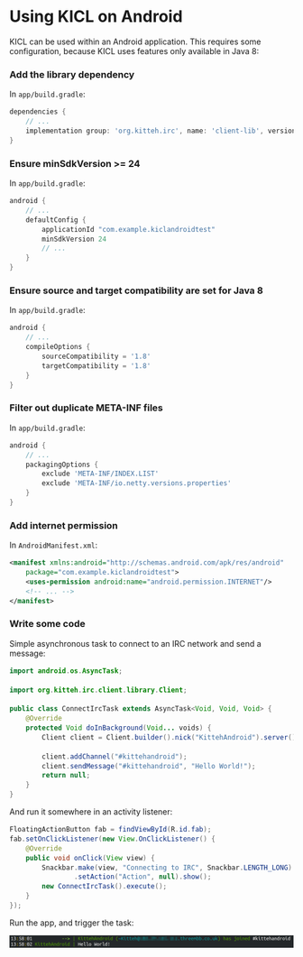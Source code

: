 Using KICL on Android
=====================

KICL can be used within an Android application. This requires some configuration, because KICL uses features only available in Java 8:

### Add the library dependency

In `app/build.gradle`:

```groovy
dependencies {
    // ...
    implementation group: 'org.kitteh.irc', name: 'client-lib', version: '5.1.0'
}
```

### Ensure minSdkVersion >= 24

In `app/build.gradle`:

```groovy
android {
    // ...
    defaultConfig {
        applicationId "com.example.kiclandroidtest"
        minSdkVersion 24
        // ...
    }
}
```

### Ensure source and target compatibility are set for Java 8

In `app/build.gradle`:

```groovy
android {
    // ...
    compileOptions {
        sourceCompatibility = '1.8'
        targetCompatibility = '1.8'
    }
}
```

### Filter out duplicate META-INF files

In `app/build.gradle`:

```groovy
android {
    // ...
    packagingOptions {
        exclude 'META-INF/INDEX.LIST'
        exclude 'META-INF/io.netty.versions.properties'
    }
}
```

### Add internet permission

In `AndroidManifest.xml`:

```xml
<manifest xmlns:android="http://schemas.android.com/apk/res/android"
    package="com.example.kiclandroidtest">
    <uses-permission android:name="android.permission.INTERNET"/>
    <!-- ... -->
</manifest>
```

### Write some code

Simple asynchronous task to connect to an IRC network and send a message:

```java
import android.os.AsyncTask;

import org.kitteh.irc.client.library.Client;

public class ConnectIrcTask extends AsyncTask<Void, Void, Void> {
    @Override
    protected Void doInBackground(Void... voids) {
        Client client = Client.builder().nick("KittehAndroid").server().host("localhost").then().buildAndConnect();

        client.addChannel("#kittehandroid");
        client.sendMessage("#kittehandroid", "Hello World!");
        return null;
    }
}
```


And run it somewhere in an activity listener:

```java
FloatingActionButton fab = findViewById(R.id.fab);
fab.setOnClickListener(new View.OnClickListener() {
    @Override
    public void onClick(View view) {
        Snackbar.make(view, "Connecting to IRC", Snackbar.LENGTH_LONG)
                .setAction("Action", null).show();
        new ConnectIrcTask().execute();
    }
});
```

Run the app, and trigger the task:

![IRC screenshot showing successful connection and message](android_screenshot.png)
